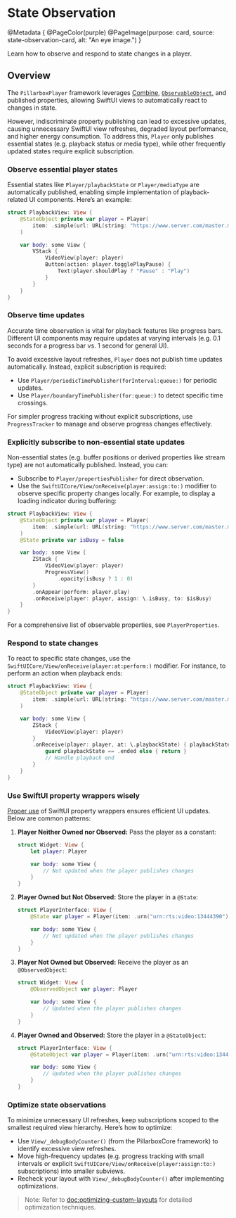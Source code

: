 # State Observation

@Metadata {
    @PageColor(purple)
    @PageImage(purpose: card, source: state-observation-card, alt: "An eye image.")
}

Learn how to observe and respond to state changes in a player.

## Overview

The ``PillarboxPlayer`` framework leverages [Combine](https://developer.apple.com/documentation/combine), [`ObservableObject`](https://developer.apple.com/documentation/combine/observableobject), and published properties, allowing SwiftUI views to automatically react to changes in state.

However, indiscriminate property publishing can lead to excessive updates, causing unnecessary SwiftUI view refreshes, degraded layout performance, and higher energy consumption. To address this, ``Player`` only publishes essential states (e.g. playback status or media type), while other frequently updated states require explicit subscription.

### Observe essential player states

Essential states like ``Player/playbackState`` or ``Player/mediaType`` are automatically published, enabling simple implementation of playback-related UI components. Here’s an example:

```swift
struct PlaybackView: View {
    @StateObject private var player = Player(
        item: .simple(url: URL(string: "https://www.server.com/master.m3u8")!)
    )

    var body: some View {
        VStack {
            VideoView(player: player)
            Button(action: player.togglePlayPause) {
                Text(player.shouldPlay ? "Pause" : "Play")
            }
        }
    }
}
```

### Observe time updates

Accurate time observation is vital for playback features like progress bars. Different UI components may require updates at varying intervals (e.g. 0.1 seconds for a progress bar vs. 1 second for general UI).

To avoid excessive layout refreshes, ``Player`` does not publish time updates automatically. Instead, explicit subscription is required:

- Use ``Player/periodicTimePublisher(forInterval:queue:)`` for periodic updates.
- Use ``Player/boundaryTimePublisher(for:queue:)`` to detect specific time crossings.

For simpler progress tracking without explicit subscriptions, use ``ProgressTracker`` to manage and observe progress changes effectively.

### Explicitly subscribe to non-essential state updates

Non-essential states (e.g. buffer positions or derived properties like stream type) are not automatically published. Instead, you can:

- Subscribe to ``Player/propertiesPublisher`` for direct observation.
- Use the ``SwiftUICore/View/onReceive(player:assign:to:)`` modifier to observe specific property changes locally. For example, to display a loading indicator during buffering:

```swift
struct PlaybackView: View {
    @StateObject private var player = Player(
        item: .simple(url: URL(string: "https://www.server.com/master.m3u8")!)
    )
    @State private var isBusy = false

    var body: some View {
        ZStack {
            VideoView(player: player)
            ProgressView()
                .opacity(isBusy ? 1 : 0)
        }
        .onAppear(perform: player.play)
        .onReceive(player: player, assign: \.isBusy, to: $isBusy)
    }
}
```

For a comprehensive list of observable properties, see ``PlayerProperties``.

### Respond to state changes

To react to specific state changes, use the ``SwiftUICore/View/onReceive(player:at:perform:)`` modifier. For instance, to perform an action when playback ends:

```swift
struct PlaybackView: View {
    @StateObject private var player = Player(
        item: .simple(url: URL(string: "https://www.server.com/master.m3u8")!)
    )

    var body: some View {
        ZStack {
            VideoView(player: player)
        }
        .onReceive(player: player, at: \.playbackState) { playbackState in
            guard playbackState == .ended else { return }
            // Handle playback end
        }
    }
}
```

### Use SwiftUI property wrappers wisely

 [Proper use](https://developer.apple.com/documentation/swiftui/model-data) of SwiftUI property wrappers ensures efficient UI updates. Below are common patterns:

1. **Player Neither Owned nor Observed:** Pass the player as a constant:

    ```swift
    struct Widget: View {
        let player: Player

        var body: some View {
            // Not updated when the player publishes changes
        }
    }
    ```

2. **Player Owned but Not Observed:** Store the player in a `@State`:

    ```swift
    struct PlayerInterface: View {
        @State var player = Player(item: .urn("urn:rts:video:13444390"))

        var body: some View {
            // Not updated when the player publishes changes
        }
    }
    ```

3. **Player Not Owned but Observed:** Receive the player as an `@ObservedObject`:

    ```swift
    struct Widget: View {
        @ObservedObject var player: Player

        var body: some View {
            // Updated when the player publishes changes
        }
    }
    ```

4. **Player Owned and Observed:** Store the player in a `@StateObject`:

    ```swift
    struct PlayerInterface: View {
        @StateObject var player = Player(item: .urn("urn:rts:video:13444390"))

        var body: some View {
            // Updated when the player publishes changes
        }
    }
    ```

### Optimize state observations

To minimize unnecessary UI refreshes, keep subscriptions scoped to the smallest required view hierarchy. Here’s how to optimize:

- Use `View/_debugBodyCounter()` (from the PillarboxCore framework) to identify excessive view refreshes.
- Move high-frequency updates (e.g. progress tracking with small intervals or explicit ``SwiftUICore/View/onReceive(player:assign:to:)`` subscriptions) into smaller subviews.
- Recheck your layout with `View/_debugBodyCounter()` after implementing optimizations.

> Note:  Refer to <doc:optimizing-custom-layouts> for detailed optimization techniques.
